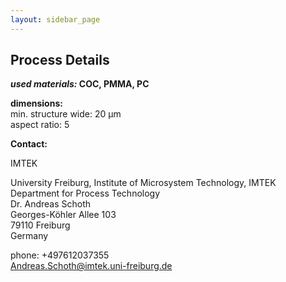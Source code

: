 ```yaml
---
layout: sidebar_page
---
```


## Process Details

__*used materials:* COC, PMMA, PC__  


__dimensions:__	  
min. structure wide:	20 µm   
aspect ratio:	5
<!--break-->
__Contact:__

IMTEK

University Freiburg, Institute of Microsystem Technology, IMTEK  
Department for Process Technology  
Dr. Andreas Schoth  
Georges-Köhler Allee 103  
79110 Freiburg    
Germany  

phone: +497612037355  
Andreas.Schoth@imtek.uni-freiburg.de